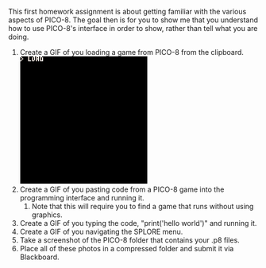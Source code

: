 This first homework assignment is about getting familiar with the various aspects of PICO-8. The goal then is for you to show me that you understand how to use PICO-8's interface in order to show, rather than tell what you are doing. 

1. Create a GIF of you loading a game from PICO-8 from the clipboard. 
![Example](/pics/hw1/loadclip.gif)
1. Create a GIF of you pasting code from a PICO-8 game into the programming interface and running it.
    1. Note that this will require you to find a game that runs without using graphics. 
1. Create a GIF of you typing the code, "print('hello world')" and running it. 
1. Create a GIF of you navigating the SPLORE menu.
1. Take a screenshot of the PICO-8 folder that contains your .p8 files.
1. Place all of these photos in a compressed folder and submit it via Blackboard.
